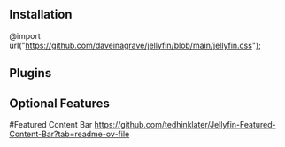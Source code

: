 ## Installation
@import url("https://github.com/daveinagrave/jellyfin/blob/main/jellyfin.css");

## Plugins

## Optional Features
#Featured Content Bar
https://github.com/tedhinklater/Jellyfin-Featured-Content-Bar?tab=readme-ov-file
